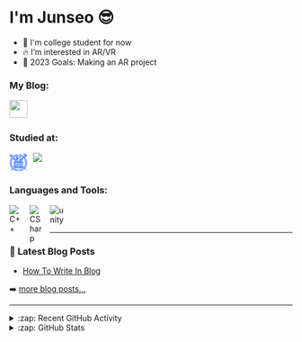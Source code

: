 
# I'm Junseo 😎

- 🏫 I'm college student for now
- 🔥 I’m interested in AR/VR
- 🌟 2023 Goals: Making an AR project

### My Blog:

<!-- [![website](./img/globe-light.svg)](https://Jukim2.github.io) -->
[<img align="left" height="32" width="32" style="padding-right:10px;" src="https://cdn.simpleicons.org/github/black/white"/>](https://jukim2.github.io)


<br />
<br />

### Studied at:
[<img align="left" width="32" style="padding-right:10px;" src="./img/snu_svg.png">](https://en.snu.ac.kr/)
[<img align="left" width="32" width="32" style="padding-right:10px;" src="https://cdn.simpleicons.org/42/black/white"/>](https://42.fr/en/homepage/)

<br />
<br />

### Languages and Tools:

<img align="left" alt="C++" width="26px" src="https://cdn.simpleicons.org/cplusplus" style="padding-right:10px;" />
<img align="left" alt="CSharp" width="26px" src="https://cdn.simpleicons.org/csharp/239120" style="padding-right:10px;" />
<img align="left" alt="unity" width="26px" src="https://cdn.simpleicons.org/unity/black/white" style="padding-right:10px;" />

<br />
<br />

---

### 📕 Latest Blog Posts

<!-- BLOG-POST-LIST:START -->
- [How To Write In Blog](https://jukim2.github.io//posts/start/)
<!-- BLOG-POST-LIST:END -->

➡️ [more blog posts...](https://jukim2.github.io)

---

<details>
  <summary>:zap: Recent GitHub Activity</summary>
  
<!--START_SECTION:activity-->
1. 🔒 Closed issue [#1235](https://github.com/shadcn-ui/ui/issues/1235) in [shadcn-ui/ui](https://github.com/shadcn-ui/ui)
2. 🗣 Commented on [#1235](https://github.com/shadcn-ui/ui/issues/1235#issuecomment-1679215686) in [shadcn-ui/ui](https://github.com/shadcn-ui/ui)
3. ❗ Opened issue [#1235](https://github.com/shadcn-ui/ui/issues/1235) in [shadcn-ui/ui](https://github.com/shadcn-ui/ui)
4. 🗣 Commented on [#35](https://github.com/GH-Event-Demos/random-name-picker/issues/35#issuecomment-1572138731) in [GH-Event-Demos/random-name-picker](https://github.com/GH-Event-Demos/random-name-picker)
5. 🎉 Merged PR [#1](https://github.com/codeSTACKr/superhero-extensions/pull/1) in [codeSTACKr/superhero-extensions](https://github.com/codeSTACKr/superhero-extensions)
<!--END_SECTION:activity-->

</details>

<details>
  <summary>:zap: GitHub Stats</summary>

  [![Anurag's GitHub stats-Dark](https://github-readme-stats.vercel.app/api?username=Jukim2&show_icons=true&include_all_commits=true&rank_icon=github&theme=outrun#gh-dark-mode-only)](https://github.com/anuraghazra/github-readme-stats#gh-dark-mode-only)
  [![Anurag's GitHub stats-Light](https://github-readme-stats.vercel.app/api?username=Jukim2&show_icons=true&include_all_commits=true&rank_icon=github&theme=flag-india#gh-light-mode-only)](https://github.com/anuraghazra/github-readme-stats#gh-light-mode-only)
  [![Top Langs](https://github-readme-stats.vercel.app/api/top-langs/?username=Jukim2&layout=donut&theme=outrun#gh-dark-mode-only)](https://github.com/anuraghazra/github-readme-stats#gh-dark-mode-only)
  [![Top Langs](https://github-readme-stats.vercel.app/api/top-langs/?username=Jukim2&layout=donut&theme=flag-india#gh-light-mode-only)](https://github.com/anuraghazra/github-readme-stats#gh-light-mode-only)

</details>





